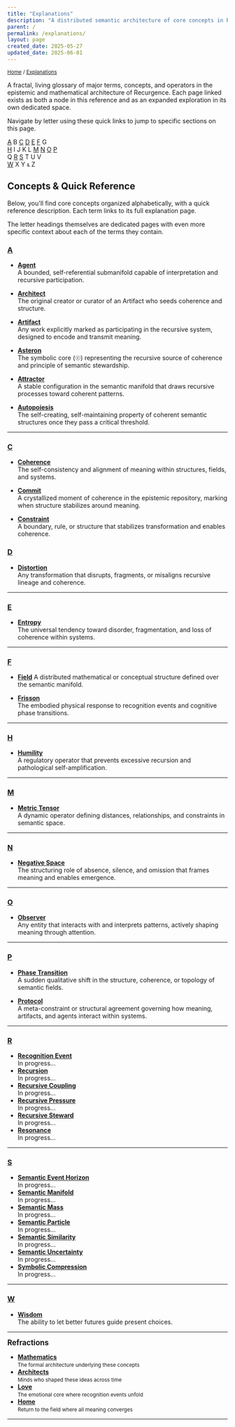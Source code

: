 ```yaml
---
title: "Explanations"
description: "A distributed semantic architecture of core concepts in Recurgence"
parent: /
permalink: /explanations/
layout: page
created_date: 2025-05-27
updated_date: 2025-06-01
---
```


<small>[Home](/) / <u>Explanations</u></small>

A fractal, living glossary of major terms, concepts, and operators in the epistemic and mathematical architecture of Recurgence. Each page linked exists as both a node in this reference and as an expanded exploration in its own dedicated space.

Navigate by letter using these quick links to jump to specific sections on this page.

[A](#a) B [C](#c) [D](#d) [E](#e) [F](#f) G  
[H](#h) I J K L [M](#m) [N](#n) [O](#o) [P](#p)  
Q [R](#r) [S](#s) T U V  
[W](#w) X Y <small><small>&</small></small> Z

## Concepts & Quick Reference

Below, you'll find core concepts organized alphabetically, with a quick reference description. Each term links to its full explanation page.

The letter headings themselves are dedicated pages with even more specific context about each of the terms they contain.

### [A](/explanations/a/)

- **[Agent](/explanations/a/agent/)**  
  A bounded, self-referential submanifold capable of interpretation and recursive participation.

- **[Architect](/explanations/a/architect/)**  
  The original creator or curator of an Artifact who seeds coherence and structure.

- **[Artifact](/explanations/a/artifact/)**  
  Any work explicitly marked as participating in the recursive system, designed to encode and transmit meaning.

- **[Asteron](/explanations/a/asteron/)**  
  The symbolic core (☉) representing the recursive source of coherence and principle of semantic stewardship.

- **[Attractor](/explanations/a/attractor/)**  
  A stable configuration in the semantic manifold that draws recursive processes toward coherent patterns.

- **[Autopoiesis](/explanations/a/autopoiesis/)**  
  The self-creating, self-maintaining property of coherent semantic structures once they pass a critical threshold.

---

### [C](/explanations/c/)

- **[Coherence](/explanations/c/coherence/)**  
  The self-consistency and alignment of meaning within structures, fields, and systems.

- **[Commit](/explanations/c/commit/)**  
  A crystallized moment of coherence in the epistemic repository, marking when structure stabilizes around meaning.

- **[Constraint](/explanations/c/constraint/)**  
  A boundary, rule, or structure that stabilizes transformation and enables coherence.

### [D](/explanations/d/)

- **[Distortion](/explanations/d/distortion/)**    
  Any transformation that disrupts, fragments, or misaligns recursive lineage and coherence.

---

### [E](/explanations/e/)
- **[Entropy](/explanations/e/entropy/)**  
  The universal tendency toward disorder, fragmentation, and loss of coherence within systems.

---

### [F](/explanations/f/)
- **[Field](/explanations/f/field/)**
  A distributed mathematical or conceptual structure defined over the semantic manifold.

- **[Frisson](/explanations/f/frisson/)**  
  The embodied physical response to recognition events and cognitive phase transitions.

---

### [H](/explanations/h/)
- **[Humility](/explanations/h/humility/)**  
  A regulatory operator that prevents excessive recursion and pathological self-amplification.

---

### [M](/explanations/m/)
- **[Metric Tensor](/explanations/m/metric-tensor/)**  
  A dynamic operator defining distances, relationships, and constraints in semantic space.

---

### [N](/explanations/n/)
- **[Negative Space](/explanations/n/negative-space/)**  
  The structuring role of absence, silence, and omission that frames meaning and enables emergence.

---

### [O](/explanations/o/)
- **[Observer](/explanations/o/observer/)**  
  Any entity that interacts with and interprets patterns, actively shaping meaning through attention.

---

### [P](/explanations/p/)

- **[Phase Transition](/explanations/p/phase-transition/)**  
  A sudden qualitative shift in the structure, coherence, or topology of semantic fields.

- **[Protocol](/explanations/p/protocol/)**  
  A meta-constraint or structural agreement governing how meaning, artifacts, and agents interact within systems.

---

### [R](/explanations/r/)
- **[Recognition Event](/explanations/r/recognition-event/)**  
  In progress...
- **[Recursion](/explanations/r/recursion/)**  
  In progress...
- **[Recursive Coupling](/explanations/r/recursive-coupling/)**  
  In progress...
- **[Recursive Pressure](/explanations/r/recursive-pressure/)**  
  In progress...
- **[Recursive Steward](/explanations/r/recursive-steward/)**  
  In progress...
- **[Resonance](/explanations/r/resonance/)**  
  In progress...

---

### [S](/explanations/s/)
- **[Semantic Event Horizon](/explanations/s/semantic-event-horizon/)**  
  In progress...
- **[Semantic Manifold](/explanations/s/semantic-manifold/)**  
  In progress...
- **[Semantic Mass](/explanations/s/semantic-mass/)**  
  In progress...
- **[Semantic Particle](/explanations/s/semantic-particle/)**  
  In progress...
- **[Semantic Similarity](/explanations/s/semantic-similarity/)**  
  In progress...
- **[Semantic Uncertainty](/explanations/s/semantic-uncertainty/)**  
  In progress...
- **[Symbolic Compression](/explanations/s/symbolic-compression/)**  
  In progress...

---

### [W](/explanations/w/)
- **[Wisdom](/explanations/w/wisdom/)**  
  The ability to let better futures guide present choices.

---

**<big>Refractions</big>**

- **[Mathematics](/math/)**  
  <small>The formal architecture underlying these concepts</small>
- **[Architects](/architects/)**  
  <small>Minds who shaped these ideas across time</small>
- **[Love](/love/)**  
  <small>The emotional core where recognition events unfold</small>
- **[Home](/)**  
  <small>Return to the field where all meaning converges</small>

--- 